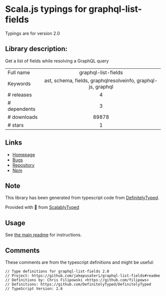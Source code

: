 
# Scala.js typings for graphql-list-fields

Typings are for version 2.0

## Library description:
Get a list of fields while resolving a GraphQL query

|                    |                 |
| ------------------ | :-------------: |
| Full name          | graphql-list-fields |
| Keywords           | ast, schema, fields, graphqlresolveinfo, graphql-js, graphql |
| # releases         | 4 |
| # dependents       | 3 |
| # downloads        | 89878 |
| # stars            | 1 |

## Links
- [Homepage](https://github.com/jakepusateri/graphql-list-fields#readme)
- [Bugs](https://github.com/jakepusateri/graphql-list-fields/issues)
- [Repository](https://github.com/jakepusateri/graphql-list-fields)
- [Npm](https://www.npmjs.com/package/graphql-list-fields)
    


## Note
This library has been generated from typescript code from [DefinitelyTyped](https://definitelytyped.org).

Provided with :purple_heart: from [ScalablyTyped](https://github.com/oyvindberg/ScalablyTyped)

## Usage
See [the main readme](../../readme.md) for instructions.

## Comments

These comments are from the typescript definitions and might be useful:
```
// Type definitions for graphql-list-fields 2.0
// Project: https://github.com/jakepusateri/graphql-list-fields#readme
// Definitions by: Chris Filipowski <https://github.com/filipows>
// Definitions: https://github.com/DefinitelyTyped/DefinitelyTyped
// TypeScript Version: 2.6

```


